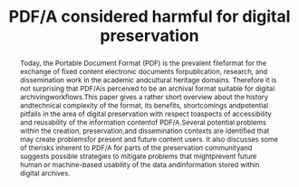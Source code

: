 ---
abstract: Today, the Portable Document Format (PDF) is the prevalent fileformat for
  the exchange of fixed content electronic documents forpublication, research, and
  dissemination work in the academic andcultural heritage domains. Therefore it is
  not surprising that PDF/Ais perceived to be an archival format suitable for digital
  archivingworkflows.This paper gives a rather short overview about the history andtechnical
  complexity of the format, its benefits, shortcomings andpotential pitfalls in the
  area of digital preservation with respect toaspects of accessibility and reusability
  of the information contentof PDF/A.Several potential problems within the creation,
  preservation,and dissemination contexts are identified that may create problemsfor
  present and future content users. It also discusses some of therisks inherent to
  PDF/A for parts of the preservation communityand suggests possible strategies to
  mitigate problems that mightprevent future human or machine-based usability of the
  data andinformation stored within digital archives.
creators:
- Klindt, Marco
date: null
document_url: https://services.phaidra.univie.ac.at/api/object/o:931063/download
grand_parent: iPRES
institutions:
- Zuse Institute Berlin
keywords:
- kyoto
landing_page_url: https://phaidra.univie.ac.at/o:931063
language: eng
layout: publication
license: CC BY-SA 4.0 International
notes_url: null
parent: iPRES 2017
publication_type: paper
size: 155083
slides_url: null
source_name: iPRES
title: PDF/A considered harmful for digital preservation
year: 2017
---
